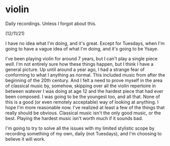 # violin
Daily recordings. Unless I forgot about this.



(12/11/21)

I have no idea what I'm doing, and it's great. Except for Tuesdays, when I'm going to have a vague idea of what I'm doing, and it's going to be Ysaye. 

I've been playing violin for around 7 years, but I can't play a single piece *well*. I'm not entirely sure how these things happen, but I think I have a general picture. 
Up until around a year ago, I had a strange fear of conforming to what I anything as normal. This included music from after the beginning of the 20th century. And I felt a need to
prove myself in the area of classical music by, somehow, skipping over all the violin repertoire in between watever I was doing at age 12 and the hardest piece that had 
ever been composed. I was going to be the youngest too, and all that. None of this is a good (or even remotely acceptable) way of looking at anything. 
I hope I'm more reasonable now. I've realized at least a few of the things that really should be obvious. Classical music isn't the only good music, or the best. Playing the hardest music isn't worth much if it sounds bad. 


I'm going to try to solve all the issues with my limited stylistic scope by recording something of my own, daily (not Tuesdays), and I'm choosing to believe it will work.
